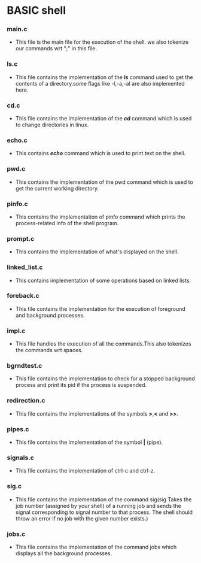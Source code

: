 # BASIC shell

### main.c 
- This file is the main file for the execution of the shell. we also tokenize our commands wrt ";" in this file.

### ls.c
- This file contains the implementation of the ***ls*** command used to get the contents of a directory.some flags like -l,-a,-al are also implemented here.
  
### cd.c 
- This file contains the implementation of the ***cd*** command which is used to change directories in linux.

### echo.c
- This contains ***echo*** command which is used to print text on the shell.

### pwd.c
- This contains the implementation of the pwd command which is used to get the current working directory.
  
### pinfo.c
- This contains the implementation of pinfo command which prints the process-related info of the shell program. 

### prompt.c
- This contains the implementation of what's displayed on the shell.

### linked_list.c 
- This contains implementation of some operations based on linked lists.
  
### foreback.c
- This file contains the implementation for the execution of foreground and background processes.

### impl.c
- This file handles the execution of all the commands.This also tokenizes the commands wrt spaces.

### bgrndtest.c
- This file contains the implementation to check for a stopped background process and print its pid if the process is suspended.
  
### redirection.c
- This file contains the implementations of the symbols **>**,**<** and **>>**.

### pipes.c
- This file contains the implementation of the symbol **|** (pipe).

### signals.c 
- This file contains the implementation of ctrl-c and ctrl-z.

### sig.c
- This file contains the implementation of the command sig(sig Takes the job number (assigned by your shell) of a running job and sends the signal corresponding to signal number to that process. The shell should
throw an error if no job with the given number exists.)

### jobs.c 
- This file contains the implementation of the command jobs which displays all the background processes.

